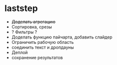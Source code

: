 # laststep #
* ~~Доделать агрегацию~~
* Сортировка, срезы
* ? Фильтры ?
* Доделать функцию пайчарта, добавить слайдер
* Ограничить рабочую область
* соединить текст и дропдауны
* Деплой
* сохранение результатов